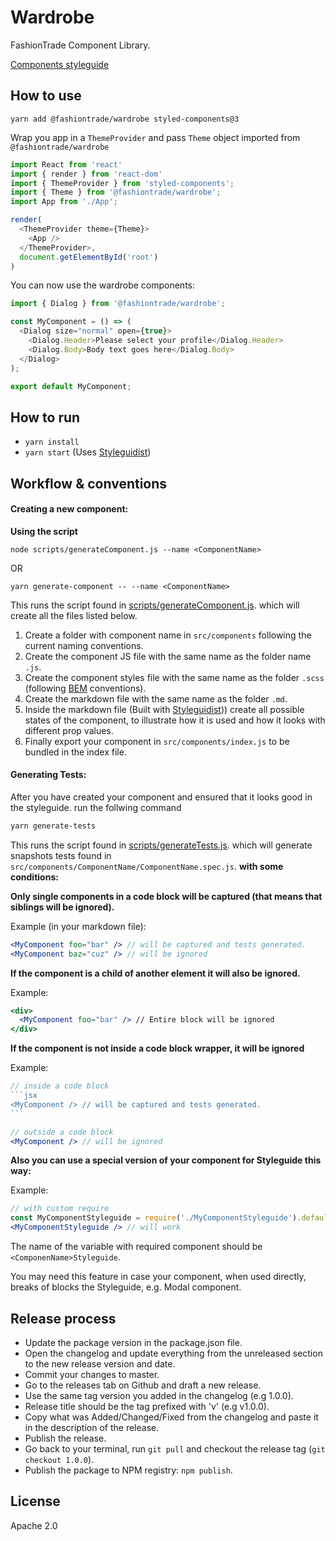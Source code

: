 # Wardrobe

FashionTrade Component Library.

[Components styleguide](http://wardrobe.fashiontrade.com)


## How to use

`yarn add @fashiontrade/wardrobe styled-components@3`

Wrap you app in a `ThemeProvider` and pass `Theme` object imported from `@fashiontrade/wardrobe`

```js
import React from 'react'
import { render } from 'react-dom'
import { ThemeProvider } from 'styled-components';
import { Theme } from '@fashiontrade/wardrobe';
import App from './App';

render(
  <ThemeProvider theme={Theme}>
    <App />
  </ThemeProvider>,
  document.getElementById('root')
)
```

You can now use the wardrobe components:

```js
import { Dialog } from '@fashiontrade/wardrobe';

const MyComponent = () => (
  <Dialog size="normal" open={true}>
    <Dialog.Header>Please select your profile</Dialog.Header>
    <Dialog.Body>Body text goes here</Dialog.Body>
  </Dialog>
);

export default MyComponent;
```

## How to run
* `yarn install`
* `yarn start` (Uses [Styleguidist](https://github.com/styleguidist/react-styleguidist))

## Workflow & conventions
#### Creating a new component:
**Using the script**

`node scripts/generateComponent.js --name <ComponentName>`

OR

`yarn generate-component -- --name <ComponentName>`

This runs the script found in [scripts/generateComponent.js](scripts/generateComponent.js). which will create all the files listed below.

1. Create a folder with component name in `src/components` following the current naming conventions.
2. Create the component JS file with the same name as the folder name `.js`.
3. Create the component styles file with the same name as the folder `.scss` (following [BEM](http://getbem.com/) conventions).
4. Create the markdown file with the same name as the folder `.md`.
5. Inside the markdown file (Built with [Styleguidist](https://github.com/styleguidist/react-styleguidist))) create all possible states of the component, to illustrate how it is used and how it looks with different prop values.
6. Finally export your component in `src/components/index.js` to be bundled in the index file.

#### Generating Tests:
After you have created your component and ensured that it looks good in the styleguide. run the follwing command
```sh
yarn generate-tests
```
This runs the script found in [scripts/generateTests.js](scripts/generateTests.js). which will generate snapshots tests found in `src/components/ComponentName/ComponentName.spec.js`. **with some conditions:**

**Only single components in a code block will be captured (that means that siblings will be ignored).**

Example (in your markdown file): 
```jsx
<MyComponent foo="bar" /> // will be captured and tests generated.
<MyComponent baz="cuz" /> // will be ignored
```
**If the component is a child of another element it will also be ignored.**

Example:
```jsx
<div>
  <MyComponent foo="bar" /> // Entire block will be ignored
</div>
```

**If the component is not inside a code block wrapper, it will be ignored**

Example:
````jsx
// inside a code block
```jsx
<MyComponent /> // will be captured and tests generated.
```

// outside a code block
<MyComponent /> // will be ignored
````

**Also you can use a special version of your component for Styleguide this way:**

Example:
```jsx
// with custom require
const MyComponentStyleguide = require('./MyComponentStyleguide').default;
<MyComponentStyleguide /> // will work
```

The name of the variable with required component should be `<ComponenName>Styleguide`.

You may need this feature in case your component, when used directly, breaks of blocks 
the Styleguide, e.g. Modal component.

## Release process
* Update the package version in the package.json file.
* Open the changelog and update everything from the unreleased section to the new release version and date.
* Commit your changes to master.
* Go to the releases tab on Github and draft a new release.
* Use the same tag version you added in the changelog (e.g 1.0.0).
* Release title should be the tag prefixed with 'v' (e.g v1.0.0).
* Copy what was Added/Changed/Fixed from the changelog and paste it in the description of the release.
* Publish the release.
* Go back to your terminal, run `git pull` and checkout the release tag (`git checkout 1.0.0`).
* Publish the package to NPM registry: `npm publish`.

## License

Apache 2.0
